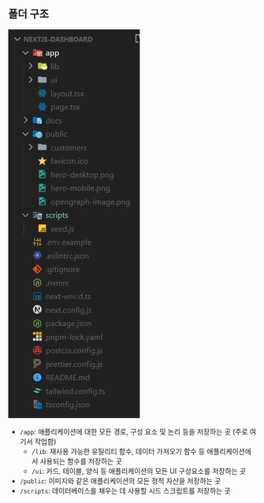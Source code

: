 ## 폴더 구조

![alt text](image-1.png)

- `/app`: 애플리케이션에 대한 모든 경로, 구성 요소 및 논리 등을 저장하는 곳 (주로 여기서 작업함)
  - `/lib`: 재사용 가능한 유틸리티 함수, 데이터 가져오기 함수 등 애플리케이션에서 사용되는 함수를 저장하는 곳
  - `/ui`: 카드, 테이블, 양식 등 애플리케이션의 모든 UI 구성요소를 저장하는 곳
- `/public`: 이미지와 같은 애플리케이션의 모든 정적 자산을 저장하는 곳
- `/scripts`: 데이터베이스를 채우는 데 사용할 시드 스크립트를 저장하는 곳
